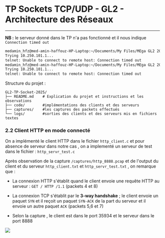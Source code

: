 # TP Sockets TCP/UDP - GL2 - Architecture des Réseaux

---

**NB :** le serveur donné dans le TP n'a pas fonctionné et il nous indique `Connection timed out`

```bash
medamin_hfz@med-amin-haffouz-HP-Laptop:~/Documents/My Files/MEga GL2 2024-2025/doc/S2/RX/TP/TP_Communications_TCP_UDP_client_serveur$ telnet 10.250.101.1 80
Trying 10.250.101.1...
telnet: Unable to connect to remote host: Connection timed out
medamin_hfz@med-amin-haffouz-HP-Laptop:~/Documents/My Files/MEga GL2 2024-2025/doc/S2/RX/TP/TP_Communications_TCP_UDP_client_serveur$ telnet 10.250.101.1 80
Trying 10.250.101.1...
telnet: Unable to connect to remote host: Connection timed out
```

Structure du projet :

```
GL2-TP-Socket-2025/
├── README.md    # Explication du projet et instructions et les observations
├── code/        #implémentations des clients et des serveurs
├── captures/    #les captures des packets effectués
└── logs/        #sorties des clients et des serveurs mis en fichiers textes      
```

### 2.2 Client HTTP en mode connecté

On a implémenté le client HTTP dans le fichier `http_client.c` et pour absence de serveur dans notre cas , on a implementé un serveur de test dans le fichier : `http_servr_test.c`

Après observation de la capture `/captures/http_8888.pcap` et de l'output du client et du serveur `http_client.txt` et `http_servr_test.txt` , on remarque que :

* La connexion HTTP s'établit quand le client envoie une requête HTTP au serveur : `GET / HTTP /1.1`  (packets 4 et 8)

* La connexion TCP s'établit par le **3-way handshake** ; le client envoie un paquet `SYN` et il reçoit un paquet `SYN-ACK` de la part du serveur et il envoie un autre paquet `ACK` (packets 5,6 et 7)

* Selon la capture , le client est dans le port 35934 et le serveur dans le port 8888

![](/home/medamin_hfz/snap/marktext/9/.config/marktext/images/2025-04-04-23-35-24-image.png)
